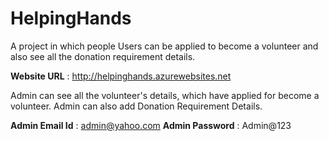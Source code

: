 # HelpingHands

A project in which people Users can be applied to become a volunteer and also see all the donation requirement details.

**Website URL** : http://helpinghands.azurewebsites.net

Admin can see all the volunteer's details, which have applied for become a volunteer.
Admin can also add Donation Requirement Details.

**Admin Email Id** : admin@yahoo.com
**Admin Password** : Admin@123


